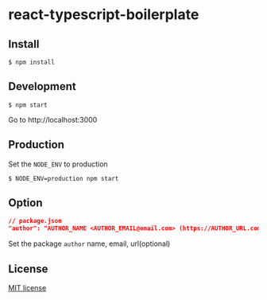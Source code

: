 # react-typescript-boilerplate

## Install

```
$ npm install
```

## Development

```
$ npm start
```

Go to http://localhost:3000

## Production

Set the `NODE_ENV` to production

```
$ NODE_ENV=production npm start
```

## Option

```json
// package.json
"author": "AUTHOR_NAME <AUTHOR_EMAIL@email.com> (https://AUTHOR_URL.com)"
```

Set the package `author` name, email, url(optional)

## License

[MIT license](https://github.com/facebook/react/blob/master/LICENSE)
